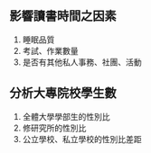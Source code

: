 ## 影響讀書時間之因素
1. 睡眠品質
2. 考試、作業數量
3. 是否有其他私人事務、社團、活動

## 分析大專院校學生數
1. 全體大學學部生的性別比
2. 修研究所的性別比
3. 公立學校、私立學校的性別比差距
